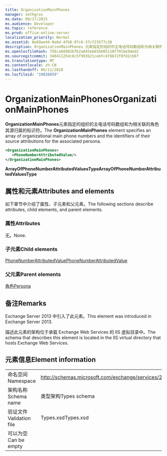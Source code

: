 ```yaml
---
title: OrganizationMainPhones
manager: sethgros
ms.date: 09/17/2015
ms.audience: Developer
ms.topic: reference
ms.prod: office-online-server
localization_priority: Normal
ms.assetid: 8e69ae44-0e6d-4fb8-97c6-37cf23577c38
description: OrganizationMainPhones 元素指定的组织的主电话号码数组和为相关联的角色其源归属的标识符。
ms.openlocfilehash: 756ca68902bfb2a845eb65b605110f791be9ded2
ms.sourcegitcommit: 34041125dc8c5f993b21cebfc4f8b72f0fd2cb6f
ms.translationtype: MT
ms.contentlocale: zh-CN
ms.lasthandoff: 06/11/2018
ms.locfileid: "19826659"
---
```

# <a name="organizationmainphones"></a><span data-ttu-id="494da-103">OrganizationMainPhones</span><span class="sxs-lookup"><span data-stu-id="494da-103">OrganizationMainPhones</span></span>

<span data-ttu-id="494da-104">**OrganizationMainPhones**元素指定的组织的主电话号码数组和为相关联的角色其源归属的标识符。</span><span class="sxs-lookup"><span data-stu-id="494da-104">The **OrganizationMainPhones** element specifies an array of organizational main phone numbers and the identifiers of their source attributions for the associated persona.</span></span> 
  
```XML
<OrganizationMainPhones>
   <PhoneNumberAttributedValue/>
</OrganizationMainPhones>
```

 <span data-ttu-id="494da-105">**ArrayOfPhoneNumberAttributedValuesType**</span><span class="sxs-lookup"><span data-stu-id="494da-105">**ArrayOfPhoneNumberAttributedValuesType**</span></span>
## <a name="attributes-and-elements"></a><span data-ttu-id="494da-106">属性和元素</span><span class="sxs-lookup"><span data-stu-id="494da-106">Attributes and elements</span></span>

<span data-ttu-id="494da-107">如下章节中介绍了属性、子元素和父元素。</span><span class="sxs-lookup"><span data-stu-id="494da-107">The following sections describe attributes, child elements, and parent elements.</span></span>
  
### <a name="attributes"></a><span data-ttu-id="494da-108">属性</span><span class="sxs-lookup"><span data-stu-id="494da-108">Attributes</span></span>

<span data-ttu-id="494da-109">无。</span><span class="sxs-lookup"><span data-stu-id="494da-109">None.</span></span>
  
### <a name="child-elements"></a><span data-ttu-id="494da-110">子元素</span><span class="sxs-lookup"><span data-stu-id="494da-110">Child elements</span></span>

[<span data-ttu-id="494da-111">PhoneNumberAttributedValue</span><span class="sxs-lookup"><span data-stu-id="494da-111">PhoneNumberAttributedValue</span></span>](phonenumberattributedvalue.md)
  
### <a name="parent-elements"></a><span data-ttu-id="494da-112">父元素</span><span class="sxs-lookup"><span data-stu-id="494da-112">Parent elements</span></span>

[<span data-ttu-id="494da-113">角色</span><span class="sxs-lookup"><span data-stu-id="494da-113">Persona</span></span>](persona.md)
  
## <a name="remarks"></a><span data-ttu-id="494da-114">备注</span><span class="sxs-lookup"><span data-stu-id="494da-114">Remarks</span></span>

<span data-ttu-id="494da-115">Exchange Server 2013 中引入了此元素。</span><span class="sxs-lookup"><span data-stu-id="494da-115">This element was introduced in Exchange Server 2013.</span></span>
  
<span data-ttu-id="494da-116">描述此元素的架构位于承载 Exchange Web Services 的 IIS 虚拟目录中。</span><span class="sxs-lookup"><span data-stu-id="494da-116">The schema that describes this element is located in the IIS virtual directory that hosts Exchange Web Services.</span></span>
  
## <a name="element-information"></a><span data-ttu-id="494da-117">元素信息</span><span class="sxs-lookup"><span data-stu-id="494da-117">Element information</span></span>

|||
|:-----|:-----|
|<span data-ttu-id="494da-118">命名空间</span><span class="sxs-lookup"><span data-stu-id="494da-118">Namespace</span></span>  <br/> |http://schemas.microsoft.com/exchange/services/2006/types  <br/> |
|<span data-ttu-id="494da-119">架构名称</span><span class="sxs-lookup"><span data-stu-id="494da-119">Schema name</span></span>  <br/> |<span data-ttu-id="494da-120">类型架构</span><span class="sxs-lookup"><span data-stu-id="494da-120">Types schema</span></span>  <br/> |
|<span data-ttu-id="494da-121">验证文件</span><span class="sxs-lookup"><span data-stu-id="494da-121">Validation file</span></span>  <br/> |<span data-ttu-id="494da-122">Types.xsd</span><span class="sxs-lookup"><span data-stu-id="494da-122">Types.xsd</span></span>  <br/> |
|<span data-ttu-id="494da-123">可以为空</span><span class="sxs-lookup"><span data-stu-id="494da-123">Can be empty</span></span>  <br/> ||
   

